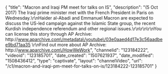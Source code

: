 {
    "title": "Macron and Iraqi PM meet for talks on IS",
    "description": "(5 Oct 2017) The Iraqi prime minister met with the French President in Paris on Wednesday.\r\nHaider al-Abadi and Emmanuel Macron are expected to discuss the US-led campaign against the Islamic State group, the recent Kurdish independence referendum and other regional issues.\r\n\r\n\r\nYou can license this story through AP Archive: http:\/\/www.aparchive.com\/metadata\/youtube\/03e0aaed4d17e3c56aadbee9bd71aa35 \r\nFind out more about AP Archive: http:\/\/www.aparchive.com\/HowWeWork",
    "channelid": "123184222",
    "videoid": "123185701",
    "date_created": "1507621937",
    "date_modified": "1508436412",
    "type": "captivate",
    "layout": "channelVideo",
    "url": "\/c1\/macron-and-iraqi-pm-meet-for-talks-on-is\/123184222-123185701"
}